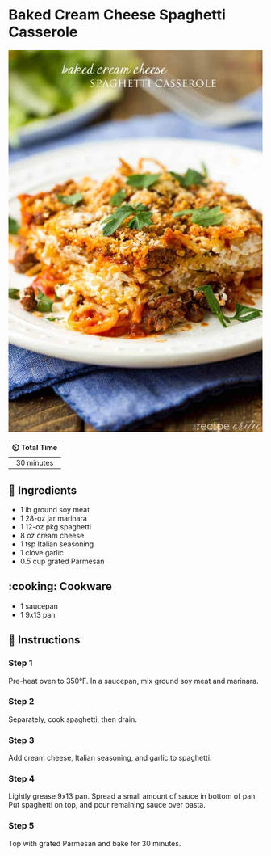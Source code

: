 # Baked Cream Cheese Spaghetti Casserole

![Baked Cream Cheese Spaghetti Casserole](../assets/images/baked-cream-cheese-spaghetti-casserole.jpg)

| :timer_clock: Total Time |
|:-----------------------: |
| 30 minutes |

## :salt: Ingredients

- 1 lb ground soy meat
- 1 28-oz jar marinara
- 1 12-oz pkg spaghetti
- 8 oz cream cheese
- 1 tsp Italian seasoning
- 1 clove garlic
- 0.5 cup grated Parmesan

## :cooking: Cookware

- 1 saucepan
- 1 9x13 pan

## :pencil: Instructions

### Step 1

Pre-heat oven to 350°F. In a saucepan, mix ground soy meat and marinara.

### Step 2

Separately, cook spaghetti, then drain.

### Step 3

Add cream cheese, Italian seasoning, and garlic to spaghetti.

### Step 4

Lightly grease 9x13 pan. Spread a small amount of sauce in bottom of pan. Put spaghetti on top, and pour remaining sauce
over pasta.

### Step 5

Top with grated Parmesan and bake for 30 minutes.
